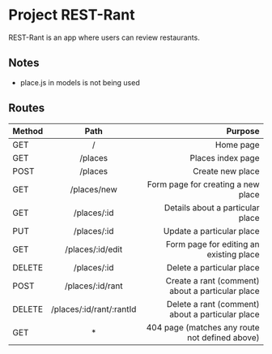 # Project REST-Rant

REST-Rant is an app where users can review restaurants.

## Notes

- place.js in models is not being used

## Routes

| Method |           Path           |                                          Purpose |
| ------ | :----------------------: | -----------------------------------------------: |
| GET    |            /             |                                        Home page |
| GET    |         /places          |                                Places index page |
| POST   |         /places          |                                 Create new place |
| GET    |       /places/new        |               Form page for creating a new place |
| GET    |       /places/:id        |                 Details about a particular place |
| PUT    |       /places/:id        |                        Update a particular place |
| GET    |     /places/:id/edit     |          Form page for editing an existing place |
| DELETE |       /places/:id        |                        Delete a particular place |
| POST   |     /places/:id/rant     | Create a rant (comment) about a particular place |
| DELETE | /places/:id/rant/:rantId | Delete a rant (comment) about a particular place |
| GET    |            \*            |   404 page (matches any route not defined above) |
